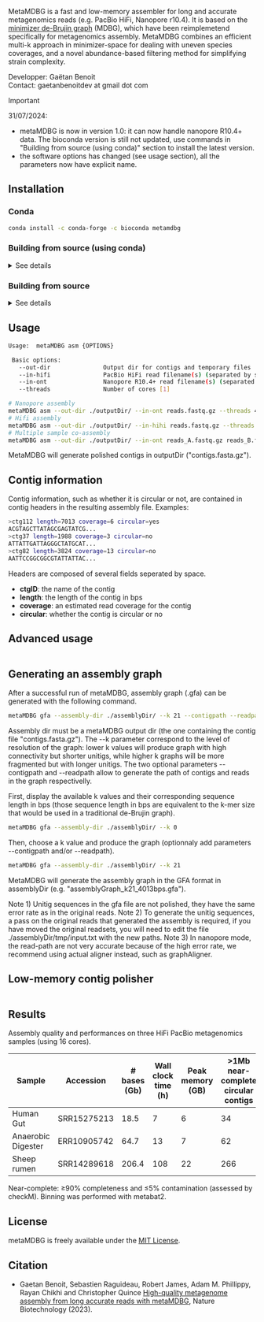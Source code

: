 MetaMDBG is a fast and low-memory assembler for long and accurate metagenomics reads (e.g. PacBio HiFi, Nanopore r10.4). It is based on the [minimizer de-Brujin graph](https://github.com/ekimb/rust-mdbg) (MDBG), which have been reimplemetend specifically for metagenomics assembly. MetaMDBG combines an efficient multi-k approach in minimizer-space for dealing with uneven species coverages, and a novel abundance-based filtering method for simplifying strain complexity.

Developper: Gaëtan Benoit  
Contact: gaetanbenoitdev at gmail dot com

> [!IMPORTANT]
> 31/07/2024:
> * metaMDBG is now in version 1.0: it can now handle nanopore R10.4+ data. The bioconda version is still not updated, use commands in "Building from source (using conda)" section to install the latest version.
> * the software options has changed (see usage section), all the parameters now have explicit name.


## Installation

### Conda

```sh
conda install -c conda-forge -c bioconda metamdbg
```
### Building from source (using conda)

<details><summary>See details</summary>
<p>
Choose an installation directory, then copy-paste the following commands.
	
```sh
# Download metaMDBG repository  
git clone https://github.com/GaetanBenoitDev/metaMDBG.git

# Create metaMDBG conda environment
cd metaMDBG
conda env create -f conda_env.yml
conda activate metamdbg
conda env config vars set CPATH=${CONDA_PREFIX}/include:${CPATH}
conda deactivate

# Activate metaMDBG environment
conda activate metamdbg

# Compile the software
mkdir build
cd build
cmake ..
make -j 3
```
	
After successful installation, an executable named metaMDBG will appear in ./build/bin.
</p>
</details>

### Building from source

<details><summary>See details</summary>
	
<p>
	
**Prerequisites**
- gcc 9.4+
- cmake 3.10+
- zlib
- openmp
- minimap2 2.24+
  
</p>
	
```sh
git clone https://github.com/GaetanBenoitDev/metaMDBG.git
cd metaMDBG
mkdir build
cd build
cmake ..
make -j 3
```

</details>

## Usage

```sh
Usage:  metaMDBG asm {OPTIONS}

 Basic options:
   --out-dir               Output dir for contigs and temporary files
   --in-hifi               PacBio HiFi read filename(s) (separated by space)
   --in-ont                Nanopore R10.4+ read filename(s) (separated by space)
   --threads               Number of cores [1]

# Nanopore assembly
metaMDBG asm --out-dir ./outputDir/ --in-ont reads.fastq.gz --threads 4
# Hifi assembly
metaMDBG asm --out-dir ./outputDir/ --in-hihi reads.fastq.gz --threads 4
# Multiple sample co-assembly
metaMDBG asm --out-dir ./outputDir/ --in-ont reads_A.fastq.gz reads_B.fastq.gz reads_C.fastq.gz --threads 4
```

MetaMDBG will generate polished contigs in outputDir ("contigs.fasta.gz").
  
## Contig information
Contig information, such as whether it is circular or not, are contained in contig headers in the resulting assembly file.
Examples:

```sh
>ctg112 length=7013 coverage=6 circular=yes
ACGTAGCTTATAGCGAGTATCG...
>ctg37 length=1988 coverage=3 circular=no
ATTATTGATTAGGGCTATGCAT...
>ctg82 length=3824 coverage=13 circular=no
AATTCCGGCGGCGTATTATTAC...
```
Headers are composed of several fields seperated by space.
* **ctgID**:    the name of the contig
* **length**:   the length of the contig in bps
* **coverage**: an estimated read coverage for the contig
* **circular**: whether the contig is circular or no

## Advanced usage
 
```sh
```

## Generating an assembly graph

After a successful run of metaMDBG, assembly graph (.gfa) can be generated with the following command.
```sh
metaMDBG gfa --assembly-dir ./assemblyDir/ --k 21 --contigpath --readpath --threads 4
```

Assembly dir must be a metaMDBG output dir (the one containing the contig file "contigs.fasta.gz"). The --k parameter correspond to the level of resolution of the graph: lower k values will produce graph with high connectivity but shorter unitigs, while higher k graphs will be more fragmented but with longer unitigs. The two optional parameters --contigpath and --readpath allow to generate the path of contigs and reads in the graph respectivelly.

First, display the available k values and their corresponding sequence length in bps (those sequence length in bps are equivalent to the k-mer size that would be used in a traditional de-Brujin graph).
```sh
metaMDBG gfa --assembly-dir ./assemblyDir/ --k 0
```

Then, choose a k value and produce the graph (optionnaly add parameters --contigpath and/or --readpath).
```sh
metaMDBG gfa --assembly-dir ./assemblyDir/ --k 21
```

MetaMDBG will generate the assembly graph in the GFA format in assemblyDir (e.g. "assemblyGraph_k21_4013bps.gfa").

Note 1) Unitig sequences in the gfa file are not polished, they have the same error rate as in the original reads. Note 2) To generate the unitig sequences, a pass on the original reads that generated the assembly is required, if you have moved the original readsets, you will need to edit the file ./assemblyDir/tmp/input.txt with the new paths. Note 3) In nanopore mode, the read-path are not very accurate because of the high error rate, we recommend using actual aligner instead, such as graphAligner.

## Low-memory contig polisher
```sh
```

## Results

Assembly quality and performances on three HiFi PacBio metagenomics samples (using 16 cores).

| Sample | Accession | # bases (Gb) | Wall clock time (h) | Peak memory (GB) | >1Mb near-complete circular contigs | Near-complete MAGs | 
| --- | --- | --- | --- | --- | --- | --- | 
| Human Gut | SRR15275213 | 18.5 | 7 | 6 | 34 | 70 | 
| Anaerobic Digester | ERR10905742 | 64.7  | 13 | 7 | 62 | 130 | 
| Sheep rumen | SRR14289618 | 206.4 | 108 | 22 | 266 | 447 | 

Near-complete: ≥90% completeness and ≤5% contamination (assessed by checkM). Binning was performed with metabat2.

## License

metaMDBG is freely available under the [MIT License](https://opensource.org/license/mit-0/).

## Citation

* Gaetan Benoit, Sebastien Raguideau, Robert James, Adam M. Phillippy, Rayan Chikhi and Christopher Quince [High-quality metagenome assembly from long accurate reads with metaMDBG](https://www.nature.com/articles/s41587-023-01983-6), Nature Biotechnology (2023).
